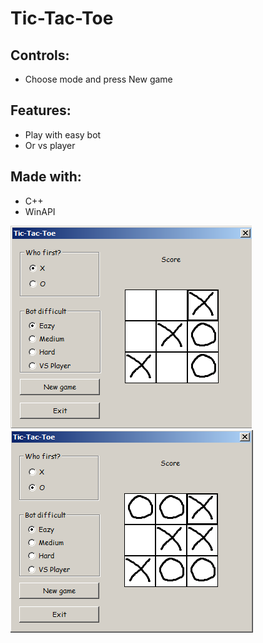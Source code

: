 ﻿# Tic-Tac-Toe
## Controls:
 * Choose mode and press New game

## Features:
 * Play with easy bot
 * Or vs player
	
## Made with:
 * C++
 * WinAPI

![](readme/1.png)
![](readme/2.png)
